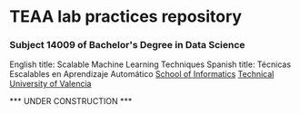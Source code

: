 # TEAA lab practices repository
### Subject 14009 of Bachelor's Degree in Data Science
English title: Scalable Machine Learning Techniques
Spanish title: T&eacute;cnicas Escalables en Aprendizaje Autom&aacute;tico
[School of Informatics](https://www.etsinf.upv.es)
[Technical University of Valencia](https://www.upv.es)

*** UNDER CONSTRUCTION ***
